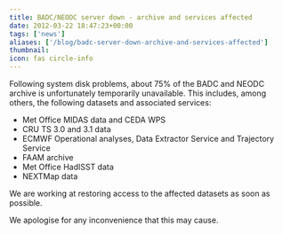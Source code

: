 ```yaml
---
title: BADC/NEODC server down - archive and services affected
date: 2012-03-22 18:47:23+00:00
tags: ['news']
aliases: ['/blog/badc-server-down-archive-and-services-affected']
thumbnail: 
icon: fas circle-info
---
```

Following system disk problems, about 75% of the BADC and NEODC archive is unfortunately temporarily unavailable. This includes, among others, the following datasets and associated services:


* Met Office MIDAS data and CEDA WPS
* CRU TS 3.0 and 3.1 data
* ECMWF Operational analyses, Data Extractor Service and Trajectory Service
* FAAM archive
* Met Office HadISST data
* NEXTMap data


We are working at restoring access to the affected datasets as soon as possible.


We apologise for any inconvenience that this may cause.

